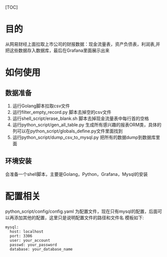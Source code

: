 [TOC]

# 目的
从网易财经上面拉取上市公司的财报数据：现金流量表，资产负债表，利润表,并把这些数据存入数据库，最后在Grafana里面展示出来

# 如何使用
## 数据准备

1. 运行Golang脚本拉取csv文件
2. 运行filter_empty_record.py 脚本去掉空的csv文件
3. 运行shell_script/erase_blank.sh 脚本去掉现金流量表中每行首的空格
4. 运行python_script/gen_all_table.py 生成所有感兴趣的报表ORM类，具体的列可以在python_script/globals_define.py文件里面找到
5. 运行python_script/dump_csv_to_mysql.py 把所有的数据dump到数据库里面

## 环境安装
会准备一个shell脚本，主要是Golang，Python，Grafana，Mysql的安装

# 配置相关
python_script/config/config.yaml 为配置文件，现在只有mysql的配置，后面可以再添加其他的配置，这里只是说明配置文件的路径和文件名
模板如下:
```
mysql:
  host: localhost
  port: 3306
  user: your_account
  passwd: your_password
  database: your_database_name
```
